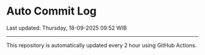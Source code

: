 # Auto Commit Log

Last updated: Thursday, 18-09-2025 09:52 WIB

---

This repository is automatically updated every 2 hour using GitHub Actions.
